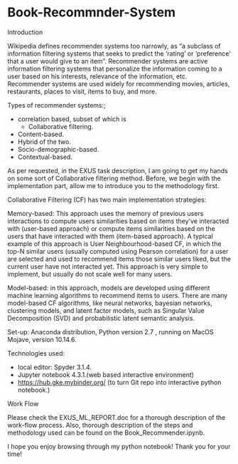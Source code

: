 # Book-Recommnder-System

Introduction 

Wikipedia defines recommender systems too narrowly, as “a subclass of information filtering systems that seeks to predict the ‘rating’ or ‘preference’ that a user would give to an item”. Recommender systems are active information filtering systems that personalize the information coming to a user based on his interests, relevance of the information, etc. Recommender systems are used widely for recommending movies, articles, restaurants, places to visit, items to buy, and more. 

Types of recommender systems:;
- correlation based, subset of which is 
    - Collaborative filtering. 
- Content-based.  
- Hybrid of the two. 
- Socio-demographic-based. 
- Contextual-based. 
 
 
As per requested, in the EXUS task description, I am going to get my hands on some sort of Collaborative filtering method. Before, we begin with the implementation part, allow me to introduce you to the methodology first. 

Collaborative Filtering (CF) has two main implementation strategies: 
 
Memory-based: This approach uses the memory of previous users interactions to compute users similarities based on items they've interacted with (user-based approach) or compute items similarities based on the users that have interacted with them (item-based approach). 
A typical example of this approach is User Neighbourhood-based CF, in which the top-N similar users (usually computed using Pearson correlation) for a user are selected and used to recommend items those similar users liked, but the current user have not interacted yet. This approach is very simple to implement, but usually do not scale well for many users.  
 
Model-based: in this approach, models are developed using different machine learning algorithms to recommend items to users. There are many model-based CF algorithms, like neural networks, bayesian networks, clustering models, and latent factor models, such as Singular Value Decomposition (SVD) and probabilistic latent semantic analysis.
 
 
Set-up: Anaconda distribution, Python version 2.7 , running on MacOS Mojave, version 10.14.6.
 
Technologies used: 
   - local editor: Spyder 3.1.4.
   - Jupyter notebook 4.3.1.(web based interactive environment) 
   - https://hub.gke.mybinder.org/ (to turn Git repo into interactive python notebook.)


Work Flow

Please check the EXUS_ML_REPORT.doc for a thorough description of the work-flow process. Also, thorough description of the steps and methodology used can be found on the Book_Recommender.ipynb.

I hope you enjoy browsing through my python notebook! Thank you for your time!
